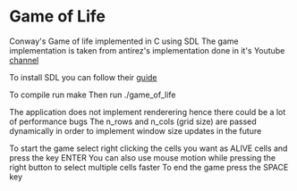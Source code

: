 # Game of Life
Conway's Game of life implemented in C using SDL
The game implementation is taken from antirez's implementation done in it's Youtube [channel](https://www.youtube.com/watch?v=c5atNuYdKK8) 

To install SDL you can follow their [guide](https://wiki.libsdl.org/SDL2/Installation)

To compile run make
Then run ./game_of_life



The application does not implement renderering hence there could be a lot of performance bugs
The n_rows and n_cols (grid size) are passed dynamically in order to implement window size updates in the future
 
To start the game select right clicking the cells you want as ALIVE cells and press the key ENTER
You can also use mouse motion while pressing the right button to select multiple cells faster
To end the game press the SPACE key
